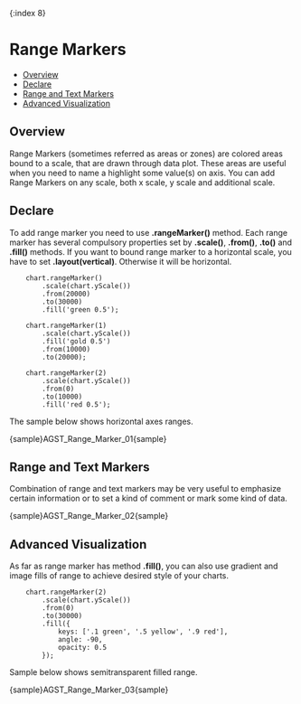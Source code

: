 {:index 8}
# Range Markers

* [Overview](#overview)
* [Declare](#declare)
* [Range and Text Markers](#range_and_text_markers)
* [Advanced Visualization](#advanced_visualization)

## Overview

Range Markers (sometimes referred as areas or zones) are colored areas bound to a scale, that are drawn through data 
plot. These areas are useful when you need to name a highlight some value(s) on axis. You can add Range Markers on any 
scale, both x scale, y scale and additional scale.

## Declare

To add range marker you need to use **.rangeMarker()** method. Each range marker has several compulsory properties set 
by **.scale()**, **.from()**, **.to()** and **.fill()** methods. If you want to bound range marker to a horizontal 
scale, you have to set **.layout(vertical)**. Otherwise it will be horizontal.

```
    chart.rangeMarker()
        .scale(chart.yScale())
        .from(20000)
        .to(30000)
        .fill('green 0.5');

    chart.rangeMarker(1)
        .scale(chart.yScale())
        .fill('gold 0.5')
        .from(10000)
        .to(20000);

    chart.rangeMarker(2)
        .scale(chart.yScale())
        .from(0)
        .to(10000)
        .fill('red 0.5');
```

The sample below shows horizontal axes ranges.

{sample}AGST\_Range\_Marker\_01{sample}

## Range and Text Markers

Combination of range and text markers may be very useful to emphasize certain information or to set a kind of comment 
or mark some kind of data.

{sample}AGST\_Range\_Marker\_02{sample}

## Advanced Visualization

As far as range marker has method **.fill()**, you can also use gradient and image fills of range to achieve desired 
style of your charts.

```
    chart.rangeMarker(2)
        .scale(chart.yScale())
        .from(0)
        .to(30000)
        .fill({
            keys: ['.1 green', '.5 yellow', '.9 red'],
            angle: -90,
            opacity: 0.5
        });
```

Sample below shows semitransparent filled range.

{sample}AGST\_Range\_Marker\_03{sample}
